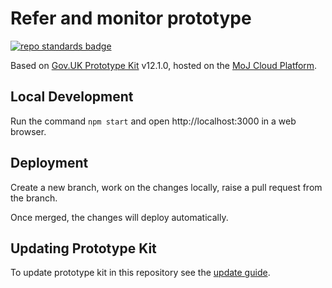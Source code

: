 # Refer and monitor prototype

[![repo standards badge](https://img.shields.io/badge/dynamic/json?color=blue&style=for-the-badge&logo=github&label=MoJ%20Compliant&query=%24.result&url=https%3A%2F%2Foperations-engineering-reports.cloud-platform.service.justice.gov.uk%2Fapi%2Fv1%2Fcompliant_public_repositories%2Fhmpps-interventions-prototype)](https://operations-engineering-reports.cloud-platform.service.justice.gov.uk/public-github-repositories.html#hmpps-interventions-prototype "Link to report")

Based on [Gov.UK Prototype Kit] v12.1.0, hosted on the [MoJ Cloud Platform].

## Local Development

Run the command ```npm start``` and open http://localhost:3000 in a web browser.

## Deployment

Create a new branch, work on the changes locally, raise a pull request from the branch.

Once merged, the changes will deploy automatically.

## Updating Prototype Kit

To update prototype kit in this repository see the [update guide](https://prototype-kit.service.gov.uk/v12/docs/updating-the-kit).

[Gov.UK Prototype Kit]: https://govuk-prototype-kit.herokuapp.com/docs
[MoJ Cloud Platform]: https://user-guide.cloud-platform.service.justice.gov.uk/documentation/concepts/about-the-cloud-platform.html
